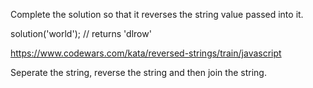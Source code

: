 Complete the solution so that it reverses the string value passed into it.

solution('world'); // returns 'dlrow'


https://www.codewars.com/kata/reversed-strings/train/javascript

Seperate the string, reverse the string and then join the string.